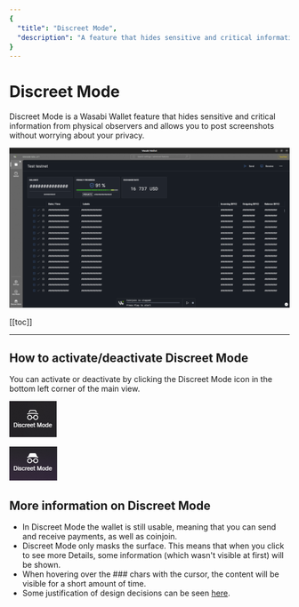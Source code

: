 ```yaml
---
{
  "title": "Discreet Mode",
  "description": "A feature that hides sensitive and critical information from physical observers. Designed to allow the user to post screenshots without having to worry about leaking private details of their wallet. This is the Wasabi documentation, an archive of knowledge about the open-source, non-custodial and privacy-focused Bitcoin wallet for desktop."
}
---
```


# Discreet Mode

Discreet Mode is a Wasabi Wallet feature that hides sensitive and critical information from physical observers and allows you to post screenshots without worrying about your privacy.

![Wasabi Wallet Discreet Mode](/WalletDiscreetModeActive.png "Wasabi Wallet Discreet Mode")

[[toc]]

---

## How to activate/deactivate Discreet Mode
You can activate or deactivate by clicking the Discreet Mode icon in the bottom left corner of the main view.

![Enable Discreet Mode in Wasabi Wallet](/DiscreetModeActivate.png "Enable Discreet Mode in Wasabi Wallet")

![Disable Discreet Mode in Wasabi Wallet](/DiscreetModeDeactivate.png "Disable Discreet Mode in Wasabi Wallet")

## More information on Discreet Mode
- In Discreet Mode the wallet is still usable, meaning that you can send and receive payments, as well as coinjoin.
- Discreet Mode only masks the surface.
This means that when you click to see more Details, some information (which wasn't visible at first) will be shown.
- When hovering over the ### chars with the cursor, the content will be visible for a short amount of time.
- Some justification of design decisions can be seen [here](https://github.com/zkSNACKs/WalletWasabi/issues/2234).
